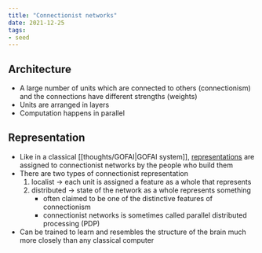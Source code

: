 ```yaml
---
title: "Connectionist networks"
date: 2021-12-25
tags:
- seed
---
```


## Architecture
-  A large number of units which are connected to others (connectionism) and the connections have different strengths (weights)
-  Units are arranged in layers
-  Computation happens in parallel

## Representation
-  Like in a classical [[thoughts/GOFAI|GOFAI system]], [representations](/thoughts/representation) are assigned to connectionist networks by the people who build them
-  There are two types of connectionist representation
	1. localist → each unit is assigned a feature as a whole that represents
	2. distributed → state of the network as a whole represents something
		- often claimed to be one of the distinctive features of connectionism
		- connectionist networks is sometimes called parallel distributed processing (PDP)
- Can be trained to learn and resembles the structure of the brain much more closely than any classical computer